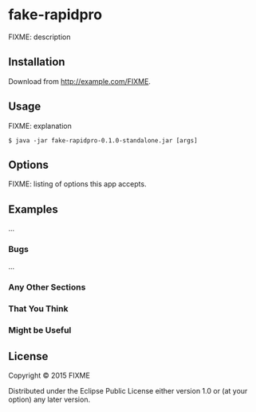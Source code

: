 # fake-rapidpro

FIXME: description

## Installation

Download from http://example.com/FIXME.

## Usage

FIXME: explanation

    $ java -jar fake-rapidpro-0.1.0-standalone.jar [args]

## Options

FIXME: listing of options this app accepts.

## Examples

...

### Bugs

...

### Any Other Sections
### That You Think
### Might be Useful

## License

Copyright © 2015 FIXME

Distributed under the Eclipse Public License either version 1.0 or (at
your option) any later version.
